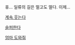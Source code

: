 휴... 일류의 길은 멀고도 멀다. 이제...

[계속 웃는다](../laugh-loudly/laugh-loudly.md)

[슬퍼한다](../cry/cry.md)

[엄마 도와줘](../call-mom/call-mom.md)